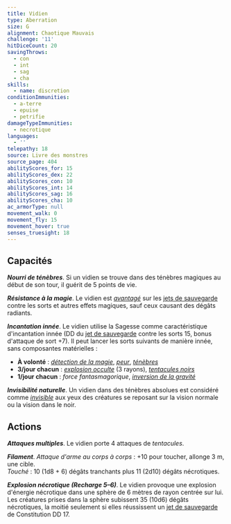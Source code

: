 ```yaml
---
title: Vidien
type: Aberration
size: G
alignment: Chaotique Mauvais
challenge: '11'
hitDiceCount: 20
savingThrows:
  - con
  - int
  - sag
  - cha
skills:
  - name: discretion
conditionImmunities:
  - a-terre
  - epuise
  - petrifie
damageTypeImmunities:
  - necrotique
languages:
  - ''
telepathy: 18
source: Livre des monstres
source_page: 404
abilityScores_for: 15
abilityScores_dex: 22
abilityScores_con: 10
abilityScores_int: 14
abilityScores_sag: 16
abilityScores_cha: 10
ac_armorType: null
movement_walk: 0
movement_fly: 15
movement_hover: true
senses_truesight: 18
---
```

## Capacités
_**Nourri de ténèbres**_. Si un vidien se trouve dans des ténèbres magiques au début de son tour, il guérit de 5 points de vie.

_**Résistance à la magie**_. Le vidien est [_avantagé_](/utiliser-les-caracteristiques/#avantage-et-desavantage) sur les [jets de sauvegarde](/utiliser-les-caracteristiques/#jets-de-sauvegarde) contre les sorts et autres effets magiques, sauf ceux causant des dégâts radiants.

_**Incantation innée**_. Le vidien utilise la Sagesse comme caractéristique d'incantation innée (DD du [jet de sauvegarde](/utiliser-les-caracteristiques/#jets-de-sauvegarde) contre les sorts 15, bonus d'attaque de sort +7). Il peut lancer les sorts suivants de manière innée, sans composantes matérielles :
* **À volonté** : [_détection de la magie_](/grimoire/detection-de-la-magie/), [_peur_](/grimoire/peur/), [_ténèbres_](/grimoire/tenebres/)
* **3/jour chacun** : [_explosion occulte_](/grimoire/explosion-occulte/) (3 rayons), [_tentacules noirs_](/grimoire/tentacules-noirs/)
* **1/jour chacun** : _force fantasmagorique_, [_inversion de la gravité_](/grimoire/inversion-de-la-gravite/)

_**Invisibilité naturelle**_. Un vidien dans des ténèbres absolues est considéré comme [_invisible_](/gerer-la-sante-du-personnage/#invisible) aux yeux des créatures se reposant sur la vision normale ou la vision dans le noir.

## Actions
_**Attaques multiples**_. Le vidien porte 4 attaques de _tentacules_.

_**Filament**_. _Attaque d'arme au corps à corps_ : +10 pour toucher, allonge 3 m, une cible.  
_Touché_ : 10 (1d8 + 6) dégâts tranchants plus 11 (2d10) dégâts nécrotiques.

_**Explosion nécrotique (Recharge 5–6)**_. Le vidien provoque une explosion d'énergie nécrotique dans une sphère de 6 mètres de rayon centrée sur lui. Les créatures prises dans la sphère subissent 35 (10d6) dégâts nécrotiques, la moitié seulement si elles réussissent un [jet de sauvegarde](/utiliser-les-caracteristiques/#jets-de-sauvegarde) de Constitution DD 17.
